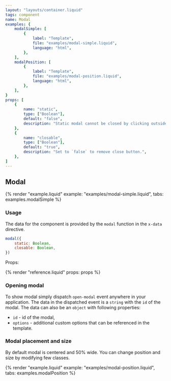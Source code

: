 ```yaml
---
layout: "layouts/container.liquid"
tags: component
name: Modal
examples: {
    modalSimple: [
        {
            label: "Template",
            file: "examples/modal-simple.liquid",
            language: "html",
        },
    ],
    modalPosition: [
        {
            label: "Template",
            file: "examples/modal-position.liquid",
            language: "html",
        },
    ],
}
props: [
    {
        name: "static",
        type: ["Boolean"],
        default: "false",
        description: "Static modal cannot be closed by clicking outside of it.",
    },
    {
        name: "closable",
        type: ["Boolean"],
        default: "true",
        description: "Set to `false` to remove close button.",
    },
]
---
```

## Modal

{% render "example.liquid" example: "examples/modal-simple.liquid", tabs: examples.modalSimple %}

### Usage

The data for the component is provided by the `modal` function in the `x-data` directive.

```javascript
modal({
    static: Boolean,
    closable: Boolean,
})
```
Props:

{% render "reference.liquid" props: props %}

### Opening modal

To show modal simply dispatch `open-modal` event anywhere in your application. The data in the dispatched event is a `string` with the `id` of the modal. The data can also be an `object` with following properties:
- `id` - id of the modal,
- `options` - additional custom options that can be referenced in the template.

### Modal placement and size

By default modal is centered and 50% wide. You can change position and size by modifying few classes.

{% render "example.liquid" example: "examples/modal-position.liquid", tabs: examples.modalPosition %}

